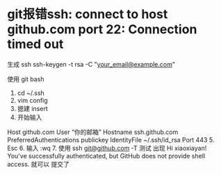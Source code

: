 # git报错ssh: connect to host github.com port 22: Connection timed out
生成 ssh
ssh-keygen -t rsa -C "your_email@example.com"


使用 git bash 
1. cd ~/.ssh
2. vim config 
3. 摁建 insert
4. 开始输入

Host github.com
User “你的邮箱”
Hostname ssh.github.com
PreferredAuthentications publickey
IdentityFile ~/.ssh/id_rsa
Port 443
5. Esc 
6. 输入 :wq 
7. 使用 ssh git@github.com -T 测试
出现 
Hi xiaoxiayan! You've successfully authenticated, but GitHub does not provide shell access.
就可以 提交了


